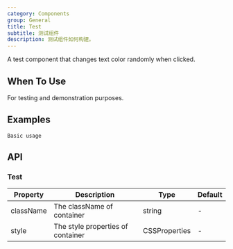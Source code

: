 ```yaml
---
category: Components
group: General
title: Test
subtitle: 测试组件
description: 测试组件如何构建。
---
```


A test component that changes text color randomly when clicked.

## When To Use

For testing and demonstration purposes.

## Examples

<!-- prettier-ignore -->
<code src="./demo/basic.tsx">Basic usage</code>

## API

### Test

| Property | Description | Type | Default |
| --- | --- | --- | --- |
| className | The className of container | string | - |
| style | The style properties of container | CSSProperties | - |
